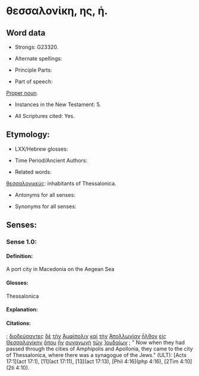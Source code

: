 # θεσσαλονίκη, ης, ἡ.

<!-- Status: S2=NeedsFinalCheck -->
<!-- Lexica used for edits: BDAG, FFM, LN, A-S  -->

## Word data

* Strongs: G23320.


* Alternate spellings:

* Principle Parts: 

* Part of speech: 

[Proper noun](http://ugg.readthedocs.io/en/latest/proper_noun.html). 

* Instances in the New Testament: 5.

* All Scriptures cited: Yes.

## Etymology: 

* LXX/Hebrew glosses: 

* Time Period/Ancient Authors: 

* Related words: 

[θεσσαλονικεύς](../G23310/01.md): inhabitants of Thessalonica.

* Antonyms for all senses:

* Synonyms for all senses: 

## Senses:

### Sense 1.0: 

#### Definition: 

A port city in Macedonia on the Aegean Sea

#### Glosses: 

Thessalonica

#### Explanation: 

#### Citations: 

; [διοδεύσαντες](../G13530/01.md) [δὲ](../G11610/01.md) [τὴν](../G35880/01.md) [Ἀμφίπολιν](../G02950/01.md) [καὶ](../G25320/01.md) [τὴν](../G35880/01.md) [Ἀπολλωνίαν](../G06240/01.md) [ἦλθον](../G20640/01.md) [εἰς](../G15190/01.md) [Θεσσαλονίκην](../G23320/01.md) [ὅπου](../G36990/01.md) [ἦν](../G99999/01.md) [συναγωγὴ](../G48640/01.md) [τῶν](../G35880/01.md) [Ἰουδαίων](../G24530/01.md)
; " Now when they had passed through the cities of Amphipolis and Apollonia, they came to the city of Thessalonica, where there was a synagogue of the Jews." (ULT): 
[Acts 17:1](act 17:1), [11](act 17:11), [13](act 17:13), [Phil 4:16](php 4:16), [2Tim 4:10](2ti 4:10).

